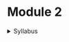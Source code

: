 # Module 2
<details>
  <summary>Syllabus</summary>
  
  ### Java 8 features
 1. Intro to Functional programming
 2. lambda expressions
 3. Functional interfaces
 4. Method references
 5. Optional Class
 6. Streams API
 7. Data & Time API
 8. Callable & Future Interfaces
 9. Completable Future & Completion Stage
 ### Brief intro Java 9-17 features
 1. Private methods in interface
 2. Collectors API & Immutable Collections
 3. Var keyword
 4. File APIs
 5. Switch expressions
 6. Text blocks
 7. Records
  
</details>